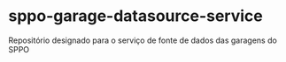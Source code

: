 # sppo-garage-datasource-service
Repositório designado para o serviço de fonte de dados das garagens do SPPO
